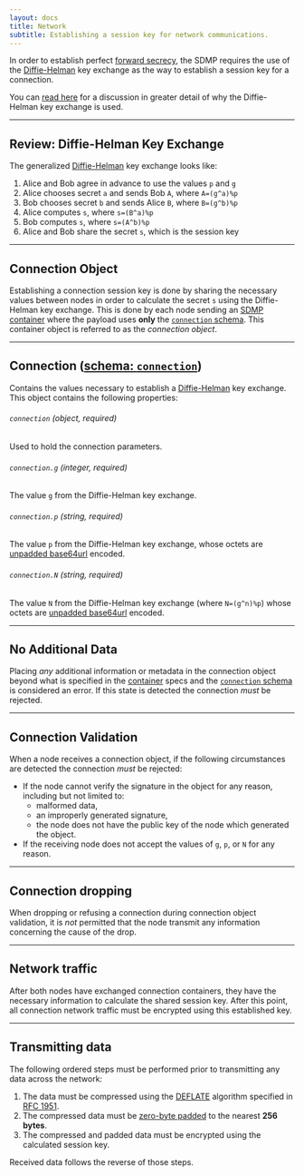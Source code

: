 ```yaml
---
layout: docs
title: Network
subtitle: Establishing a session key for network communications.
---
```



In order to establish perfect [forward secrecy][w_forward], the SDMP requires the
use of the [Diffie-Helman][w_diffiehelman] key exchange as the way to establish a
session key for a connection.

You can [read here](http://sdmp.github.io/papers/diffie-helman/) for a discussion
in greater detail of why the Diffie-Helman key exchange is used.

---

## Review: Diffie-Helman Key Exchange

The generalized [Diffie-Helman][w_diffiehelman] key exchange looks like:

1. Alice and Bob agree in advance to use the values `p` and `g`
2. Alice chooses secret `a` and sends Bob `A`, where `A=(g^a)%p`
3. Bob chooses secret `b` and sends Alice `B`, where `B=(g^b)%p`
4. Alice computes `s`, where `s=(B^a)%p`
5. Bob computes `s`, where `s=(A^b)%p`
6. Alice and Bob share the secret `s`, which is the session key

---

## Connection Object

Establishing a connection session key is done by sharing the necessary values between
nodes in order to calculate the secret `s` using the Diffie-Helman key exchange. This
is done by each node sending an [SDMP container](../container/) where the payload
uses **only** the [`connection` schema](#connection). This container object is
referred to as the *connection object*.

---

## Connection ([schema: `connection`][schema_connection])

Contains the values necessary to establish a [Diffie-Helman][w_diffiehelman] key exchange.
This object contains the following properties:

###### `connection` *(object, required)*

Used to hold the connection parameters.

###### `connection.g` *(integer, required)*

The value `g` from the Diffie-Helman key exchange.

###### `connection.p` *(string, required)*

The value `p` from the Diffie-Helman key exchange, whose octets are
[unpadded base64url](https://tools.ietf.org/html/rfc4648#section-5) encoded.

###### `connection.N` *(string, required)*

The value `N` from the Diffie-Helman key exchange (where `N=(g^n)%p`) whose octets are
[unpadded base64url](https://tools.ietf.org/html/rfc4648#section-5) encoded.

---

## No Additional Data

Placing *any* additional information or metadata in the connection object beyond what
is specified in the [container](../container/) specs and the [`connection` schema][schema_connection]
is considered an error. If this state is detected the connection *must* be rejected.

---

## Connection Validation

When a node receives a connection object, if the following circumstances are detected the
connection *must* be rejected:

* If the node cannot verify the signature in the object for any reason, including but not limited to:
	- malformed data,
	- an improperly generated signature,
	- the node does not have the public key of the node which generated the object.
* If the receiving node does not accept the values of `g`, `p`, or `N` for any reason.

---

## Connection dropping

When dropping or refusing a connection during connection object validation, it is *not*
permitted that the node transmit any information concerning the cause of the drop.

---

## Network traffic

After both nodes have exchanged connection containers, they have the necessary information to
calculate the shared session key. After this point, all connection network traffic must be
encrypted using this established key.

---

## Transmitting data

The following ordered steps must be performed prior to transmitting any data across the network:

1. The data must be compressed using the [DEFLATE][deflate] algorithm specified in [RFC 1951][rfc1951].
2. The compressed data must be [zero-byte padded](../cryptography.) to the nearest **256 bytes**.
3. The compressed and padded data must be encrypted using the calculated session key.

Received data follows the reverse of those steps.


[w_diffiehelman]: https://en.wikipedia.org/wiki/Diffie%E2%80%93Hellman_key_exchange
[w_forward]: https://en.wikipedia.org/wiki/Forward_secrecy
[deflate]: https://en.wikipedia.org/wiki/DEFLATE
[rfc1951]: https://www.ietf.org/rfc/rfc1951.txt
[schema_connection]: https://github.com/sdmp/sdmp-schema/blob/master/schemas/connection.json
